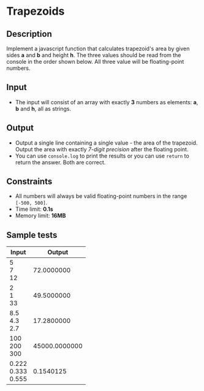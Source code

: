 # Trapezoids

## Description
Implement a javascript function that calculates trapezoid's area by given sides **a** and **b** and height **h**. 
The three values should be read from the console in the order shown below. All three value will be floating-point numbers.

## Input
- The input will consist of an array with exactly **3** numbers as elements: **a**, **b** and **h**, all as strings.

## Output
- Output a single line containing a single value - the area of the trapezoid. Output the area with exactly _7-digit precision_ after the floating point.
- You can use `console.log` to print the results or you can use `return` to return the answer. Both are correct.

## Constraints
- All numbers will always be valid floating-point numbers in the range `[-500, 500]`.
- Time limit: **0.1s**
- Memory limit: **16MB**

## Sample tests

|     Input                 |     Output      |
|---------------------------|-----------------|
| 5<br/>7<br/>12            | 72.0000000      |
| 2<br/>1<br/>33            | 49.5000000      |
| 8.5<br/>4.3<br/>2.7       | 17.2800000      |
| 100<br/>200<br/>300       | 45000.0000000   |
| 0.222<br/>0.333<br/>0.555 | 0.1540125       |


